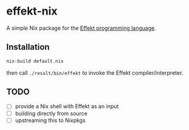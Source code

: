 # effekt-nix

A simple Nix package for the [Effekt programming language](https://github.com/effekt-lang/effekt).

## Installation

```sh
nix-build default.nix
```

then call `./result/bin/effekt` to invoke the Effekt compiler/interpreter.

## TODO

- [ ] provide a Nix shell with Effekt as an input
- [ ] building directly from source
- [ ] upstreaming this to Nixpkgs
